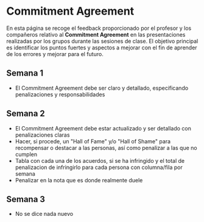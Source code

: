 # Commitment Agreement

En esta página se recoge el feedback proporcionado por el profesor y los compañeros relativo al **Commitment Agreement** en las presentaciones realizadas por los grupos durante las sesiones de clase. El objetivo principal es identificar los puntos fuertes y aspectos a mejorar con el fin de aprender de los errores y mejorar para el futuro.

## Semana 1
- El Commitment Agreement debe ser claro y detallado, especificando penalizaciones y responsabilidades

## Semana 2
- El Commitment Agreement debe estar actualizado y ser detallado con penalizaciones claras
- Hacer, si procede, un "Hall of Fame" y/o "Hall of Shame" para recompensar o destacar a las personas, así como penalizar a las que no cumplen
- Tabla con cada una de los acuerdos, si se ha infringido y el total de penalizacion de infringirlo para cada persona con columna/fila por semana
- Penalizar en la nota que es donde realmente duele

## Semana 3
- No se dice nada nuevo